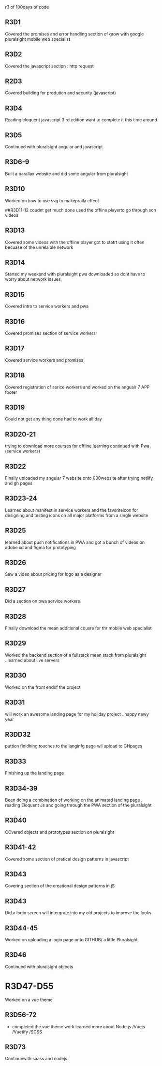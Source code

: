 
r3 of 100days of code 

## R3D1 
Covered the promises and error handling section of grow with google pluralsight mobile web specialist

## R3D2
Covered the javascript sectipn : http request
## R2D3 
Covered building for prodution and security (javascript)

## R3D4
Reading eloquent javascript 3 rd edition want to complete it this time around 

## R3D5
Continued with pluralsight angular and javascript 

## R3D6-9
Built a parallax website and did some angular from pluralsight 

## R3D10 
Worked on how to use svg to makepralla effect

##R3D11-12 
coudnt get much done used the offline playerto go through son videos

## R3D13 
 Covered some videos with the offline player got to statrt using it often becuase of the unrelaible network 
 
 ## R3D14 
 Started my weekend with pluralsight pwa downloaded so dont have to worry about network issues 
 
 ## R3D15
 Covered intro to service workers and pwa 
## R3D16
 Covered promises section of service workers 
 ## R3D17
 Covered service workers and promises 
 ## R3D18 
 Covered registration of serice workers and worked on the angualr 7 APP footer 
 ## R3D19 
 Could not get any thing done had to work all day
 ## R3D20-21
  trying to download more courses for offline learning continued with Pwa (service workers)
 ## R3D22 
  Finally uploaded my angular 7 website onto 000website after trying netlify and gh pages 
 ## R3D23-24 
  Learned about manifest in service workers and the favoriteicon for designing and testing icons on all major platforms from a single
  website
 ## R3D25
 learned about push notifications in PWA and got a bunch of videos on adobe xd and figma for prototyping 
 
 ## R3D26 
 Saw a video about pricing for logo as a designer 
 
 ## R3D27 
 Did a section on pwa service workers 
 
 ## R3D28
 Finally download the mean additional cousre for thr mobile web specialist 
## R3D29
Worked the backend section of a fullstack mean stack from pluralsight ..learned about live servers
## R3D30 
Worked on the front endof the project
 ## R3D31
 will work an awesome landing page for my holiday project ..happy newy year
 ## R3DD32
puttion finidhing touches to the langinfg page wil upload to GHpages

## R3D33
Finishing up the landing page


## R3D34-39 
Been doing a combination of working on the animated landing page , reading Eloquent Js and going through the PWA section of the pluralsight 

## R3D40
COvered objects and prototypes section on pluralsight

## R3D41-42
Covered some section of pratical design patterns in javascript 
## R3D43
Covering section of the creational design patterns in jS

## R3D43
Did a login screen will intergrate into my old projects to improve the looks 

## R3D44-45 
Worked on uploading a login page onto GITHUB/ a little Pluralsight 

## R3D46 
Continued with pluralsight objects
# R3D47-D55
Worked on a vue theme 

## R3D56-72 
- completed the vue theme work
learned more about Node js /Vuejs /Vuetify /SCSS 
## R3D73 

Continuewith saass and nodejs


